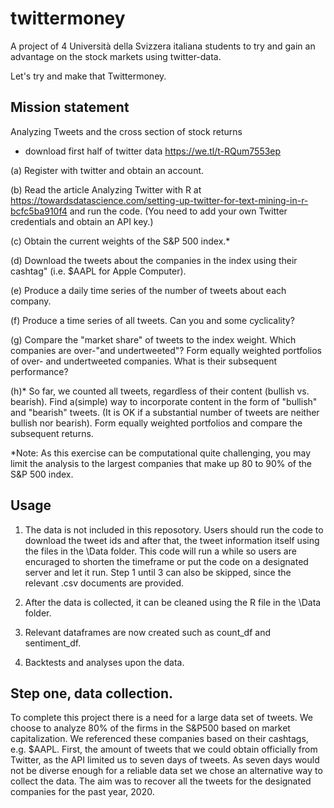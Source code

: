 # twittermoney
A project of 4 Università della Svizzera italiana students to try and gain an advantage on the stock markets using twitter-data. 

Let's try and make that Twittermoney. 

## Mission statement
Analyzing Tweets and the cross section of stock returns

- download first half of twitter data https://we.tl/t-RQum7553ep

(a) Register with twitter and obtain an account.

(b) Read the article Analyzing Twitter with R at https://towardsdatascience.com/setting-up-twitter-for-text-mining-in-r-bcfc5ba910f4 and run the code. (You need to add your own Twitter credentials and obtain an API key.) 

(c) Obtain the current weights of the S&P 500 index.*

(d) Download the tweets about the companies in the index using their cashtag" (i.e. $AAPL for Apple Computer).

(e) Produce a daily time series of the number of tweets about each company.

(f) Produce a time series of all tweets. Can you and some cyclicality?

(g) Compare the "market share" of tweets to the index weight. Which companies are over-"and undertweeted"? Form equally weighted portfolios of over- and undertweeted companies. What is their subsequent performance?

(h)* So far, we counted all tweets, regardless of their content (bullish vs. bearish). Find a(simple) way to incorporate content in the form of "bullish" and "bearish" tweets. (It is OK if a substantial number of tweets are neither bullish nor bearish). Form equally weighted portfolios and compare the subsequent returns.

*Note: As this exercise can be computational quite challenging, you may limit the analysis to the largest companies that make up 80 to 90% of the S&P 500 index.

## Usage
1. The data is not included in this reposotory. Users should run the code to download the tweet ids and after that, the tweet information itself using the files in the \Data folder. This code will run a while so users are encuraged to shorten the timeframe or put the code on a designated server and let it run. Step 1 until 3 can also be skipped, since the relevant .csv documents are provided.

2. After the data is collected, it can be cleaned using the R file in the \Data folder.

3. Relevant dataframes are now created such as count_df and sentiment_df.

4. Backtests and analyses upon the data.

## Step one, data collection. 
To complete this project there is a need for a large data set of tweets. We choose to analyze 80% of the firms in the S&P500 based on market capitalization. We referenced these companies based on their cashtags, e.g. $AAPL.
First, the amount of tweets that we could obtain officially from Twitter, as the API limited us to seven days of tweets. As seven days would not be diverse enough for a reliable data set we chose an alternative way to collect the data. The aim was to recover all the tweets for the designated companies for the past year, 2020. 

